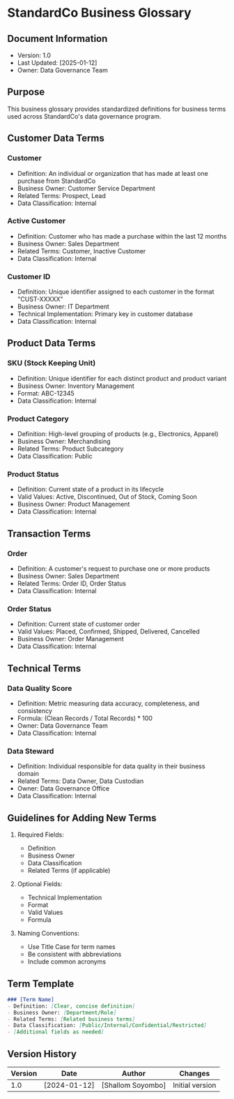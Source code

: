 # StandardCo Business Glossary

## Document Information
- Version: 1.0
- Last Updated: [2025-01-12]
- Owner: Data Governance Team

## Purpose
This business glossary provides standardized definitions for business terms used across StandardCo's data governance program.

## Customer Data Terms

### Customer
- Definition: An individual or organization that has made at least one purchase from StandardCo
- Business Owner: Customer Service Department
- Related Terms: Prospect, Lead
- Data Classification: Internal

### Active Customer
- Definition: Customer who has made a purchase within the last 12 months
- Business Owner: Sales Department
- Related Terms: Customer, Inactive Customer
- Data Classification: Internal

### Customer ID
- Definition: Unique identifier assigned to each customer in the format "CUST-XXXXX"
- Business Owner: IT Department
- Technical Implementation: Primary key in customer database
- Data Classification: Internal

## Product Data Terms

### SKU (Stock Keeping Unit)
- Definition: Unique identifier for each distinct product and product variant
- Business Owner: Inventory Management
- Format: ABC-12345
- Data Classification: Internal

### Product Category
- Definition: High-level grouping of products (e.g., Electronics, Apparel)
- Business Owner: Merchandising
- Related Terms: Product Subcategory
- Data Classification: Public

### Product Status
- Definition: Current state of a product in its lifecycle
- Valid Values: Active, Discontinued, Out of Stock, Coming Soon
- Business Owner: Product Management
- Data Classification: Internal

## Transaction Terms

### Order
- Definition: A customer's request to purchase one or more products
- Business Owner: Sales Department
- Related Terms: Order ID, Order Status
- Data Classification: Internal

### Order Status
- Definition: Current state of customer order
- Valid Values: Placed, Confirmed, Shipped, Delivered, Cancelled
- Business Owner: Order Management
- Data Classification: Internal

## Technical Terms

### Data Quality Score
- Definition: Metric measuring data accuracy, completeness, and consistency
- Formula: (Clean Records / Total Records) * 100
- Owner: Data Governance Team
- Data Classification: Internal

### Data Steward
- Definition: Individual responsible for data quality in their business domain
- Related Terms: Data Owner, Data Custodian
- Owner: Data Governance Office
- Data Classification: Internal

## Guidelines for Adding New Terms

1. Required Fields:
   - Definition
   - Business Owner
   - Data Classification
   - Related Terms (if applicable)

2. Optional Fields:
   - Technical Implementation
   - Format
   - Valid Values
   - Formula

3. Naming Conventions:
   - Use Title Case for term names
   - Be consistent with abbreviations
   - Include common acronyms

## Term Template
```markdown
### [Term Name]
- Definition: [Clear, concise definition]
- Business Owner: [Department/Role]
- Related Terms: [Related business terms]
- Data Classification: [Public/Internal/Confidential/Restricted]
- [Additional fields as needed]
```

## Version History
| Version | Date | Author | Changes |
|---------|------|--------|----------|
| 1.0 | [2024-01-12] | [Shallom Soyombo] | Initial version |